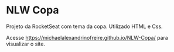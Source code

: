 # NLW Copa
 Projeto da RocketSeat com tema da copa. Utilizado HTML e Css.

Acesse https://michaelalexandrinofreire.github.io/NLW-Copa/ para visualizar o site.

